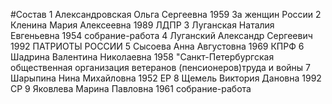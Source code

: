 #Состав
1 Александровская Ольга Сергеевна 1959 За женщин России
2 Кленина Мария Алексеевна 1989 ЛДПР
3 Луганская Наталия Евгеньевна 1954 собрание-работа
4 Луганский Александр Сергеевич 1992 ПАТРИОТЫ РОССИИ
5 Сысоева Анна Августовна 1969 КПРФ
6 Шадрина Валентина Николаевна 1958 \"Санкт-Петербургская общественная организация ветеранов (пенсионеров)труда и войны
7 Шарыпина Нина Михайловна 1952 ЕР
8 Щемель Виктория Дановна 1992 СР
9 Яковлева Марина Павловна 1961 собрание-работа
